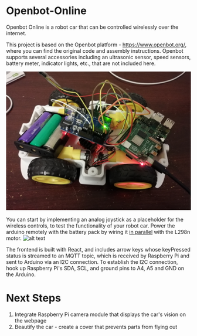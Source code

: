 # Openbot-Online
Openbot Online is a robot car that can be controlled wirelessly over the internet. 

This project is based on the Openbot platform - https://www.openbot.org/, where you can find the original code and assembly instructions. Openbot supports several accessories including an ultrasonic sensor, speed sensors, battery meter, indicator lights, etc., that are not included here. 

![alt text](https://github.com/enjineerMan/Openbot-Online/blob/main/Arduino/IoT_pic.jpg)

You can start by implementing an analog joystick as a placeholder for the wireless controls, to test the functionality of your robot car. Power the arduino remotely with the battery pack by wiring it [in parallel](https://drive.google.com/file/d/1-fU374w7UUGw3x4KoXRMy0vZBtCq_B5N/view?usp=sharing) with the L298n motor.
![alt text](https://github.com/enjineerMan/Openbot-Online/blob/main/Arduino/cargif.gif)

The frontend is built with React, and includes arrow keys whose keyPressed status is streamed to an MQTT topic, which is received by Raspberry Pi and sent to Arduino via an I2C connection. To establish the I2C connection, hook up Raspberry Pi's SDA, SCL, and ground pins to A4, A5 and GND on the Arduino. 

# Next Steps

1. Integrate Raspberry Pi camera module that displays the car's vision on the webpage
2.  Beautify the car - create a cover that prevents parts from flying out


